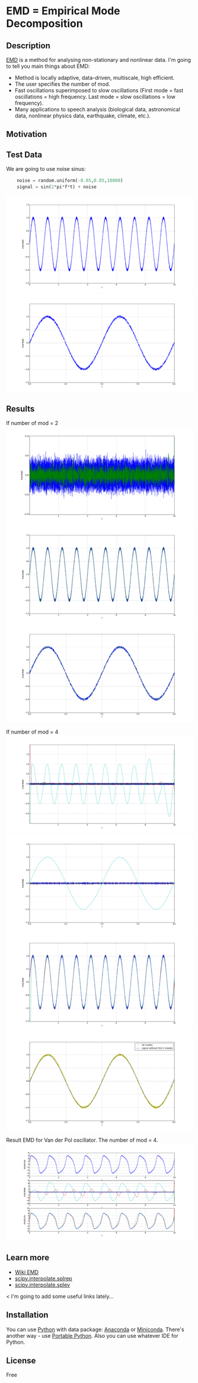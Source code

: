 # EMD = Empirical Mode Decomposition 

## Description

[EMD](http://rspa.royalsocietypublishing.org/content/royprsa/454/1971/903.full.pdf) is a method for analysing non-stationary and nonlinear data. 
I'm going to tell you main things about EMD:
- Method is locally adaptive, data-driven, multiscale, high efficient. 
- The user specifies the number of mod. 
- Fast oscillations superimposed to slow oscillations 
(First mode = fast oscillations = high frequency. Last mode = slow oscillations = low frequency).  
- Many applications to speech analysis (biological data, astronomical data, nonlinear physics data, earthquake, climate, etc.).

## Motivation

## Test Data

We are going to use noise sinus:
```python
	noise = random.uniform(-0.05,0.05,10000)
	signal = sin(2*pi*f*t) + noise
```

![](images/test_signal.png)
![](images/test_signal+.png)

## Results

If number of mod = 2
![](images/modes_k2.png)
![](images/result_k2.png)
![](images/result+_k2.png)

If number of mod = 4
![](images/modes_k4.png)
![](images/modes+_k4.png)
![](images/result_k4.png)
![](images/result+_k4.png)

Result EMD for Van der Pol oscillator. The number of mod = 4.
![](images/emd_van_der_pol_oscillator.png)

## Learn more

- [Wiki EMD](https://en.wikipedia.org/wiki/Hilbert%E2%80%93Huang_transform#Empirical_mode_decomposition_(EMD))
- [scipy.interpolate.splrep](https://docs.scipy.org/doc/scipy/reference/generated/scipy.interpolate.splrep.html)
- [scipy.interpolate.splev](https://docs.scipy.org/doc/scipy/reference/generated/scipy.interpolate.splev.html)

< I'm going to add some useful links lately...


## Installation

You can use [Python](https://www.python.org/) with data package: [Anaconda](https://www.anaconda.com/) or [Miniconda](https://conda.io/miniconda).
There's another way - use [Portable Python](http://portablepython.com/). Also you can use whatever IDE for Python.

## License

Free
